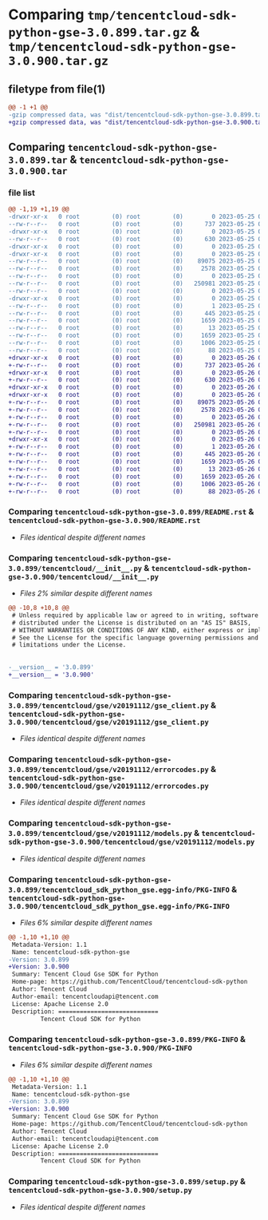 # Comparing `tmp/tencentcloud-sdk-python-gse-3.0.899.tar.gz` & `tmp/tencentcloud-sdk-python-gse-3.0.900.tar.gz`

## filetype from file(1)

```diff
@@ -1 +1 @@
-gzip compressed data, was "dist/tencentcloud-sdk-python-gse-3.0.899.tar", last modified: Thu May 25 00:28:01 2023, max compression
+gzip compressed data, was "dist/tencentcloud-sdk-python-gse-3.0.900.tar", last modified: Fri May 26 02:19:52 2023, max compression
```

## Comparing `tencentcloud-sdk-python-gse-3.0.899.tar` & `tencentcloud-sdk-python-gse-3.0.900.tar`

### file list

```diff
@@ -1,19 +1,19 @@
-drwxr-xr-x   0 root         (0) root         (0)        0 2023-05-25 00:28:01.000000 tencentcloud-sdk-python-gse-3.0.899/
--rw-r--r--   0 root         (0) root         (0)      737 2023-05-25 00:28:01.000000 tencentcloud-sdk-python-gse-3.0.899/README.rst
-drwxr-xr-x   0 root         (0) root         (0)        0 2023-05-25 00:28:01.000000 tencentcloud-sdk-python-gse-3.0.899/tencentcloud/
--rw-r--r--   0 root         (0) root         (0)      630 2023-05-25 00:28:01.000000 tencentcloud-sdk-python-gse-3.0.899/tencentcloud/__init__.py
-drwxr-xr-x   0 root         (0) root         (0)        0 2023-05-25 00:28:01.000000 tencentcloud-sdk-python-gse-3.0.899/tencentcloud/gse/
-drwxr-xr-x   0 root         (0) root         (0)        0 2023-05-25 00:28:01.000000 tencentcloud-sdk-python-gse-3.0.899/tencentcloud/gse/v20191112/
--rw-r--r--   0 root         (0) root         (0)    89075 2023-05-25 00:28:01.000000 tencentcloud-sdk-python-gse-3.0.899/tencentcloud/gse/v20191112/gse_client.py
--rw-r--r--   0 root         (0) root         (0)     2578 2023-05-25 00:28:01.000000 tencentcloud-sdk-python-gse-3.0.899/tencentcloud/gse/v20191112/errorcodes.py
--rw-r--r--   0 root         (0) root         (0)        0 2023-05-25 00:28:01.000000 tencentcloud-sdk-python-gse-3.0.899/tencentcloud/gse/v20191112/__init__.py
--rw-r--r--   0 root         (0) root         (0)   250981 2023-05-25 00:28:01.000000 tencentcloud-sdk-python-gse-3.0.899/tencentcloud/gse/v20191112/models.py
--rw-r--r--   0 root         (0) root         (0)        0 2023-05-25 00:28:01.000000 tencentcloud-sdk-python-gse-3.0.899/tencentcloud/gse/__init__.py
-drwxr-xr-x   0 root         (0) root         (0)        0 2023-05-25 00:28:01.000000 tencentcloud-sdk-python-gse-3.0.899/tencentcloud_sdk_python_gse.egg-info/
--rw-r--r--   0 root         (0) root         (0)        1 2023-05-25 00:28:01.000000 tencentcloud-sdk-python-gse-3.0.899/tencentcloud_sdk_python_gse.egg-info/dependency_links.txt
--rw-r--r--   0 root         (0) root         (0)      445 2023-05-25 00:28:01.000000 tencentcloud-sdk-python-gse-3.0.899/tencentcloud_sdk_python_gse.egg-info/SOURCES.txt
--rw-r--r--   0 root         (0) root         (0)     1659 2023-05-25 00:28:01.000000 tencentcloud-sdk-python-gse-3.0.899/tencentcloud_sdk_python_gse.egg-info/PKG-INFO
--rw-r--r--   0 root         (0) root         (0)       13 2023-05-25 00:28:01.000000 tencentcloud-sdk-python-gse-3.0.899/tencentcloud_sdk_python_gse.egg-info/top_level.txt
--rw-r--r--   0 root         (0) root         (0)     1659 2023-05-25 00:28:01.000000 tencentcloud-sdk-python-gse-3.0.899/PKG-INFO
--rw-r--r--   0 root         (0) root         (0)     1006 2023-05-25 00:28:01.000000 tencentcloud-sdk-python-gse-3.0.899/setup.py
--rw-r--r--   0 root         (0) root         (0)       88 2023-05-25 00:28:01.000000 tencentcloud-sdk-python-gse-3.0.899/setup.cfg
+drwxr-xr-x   0 root         (0) root         (0)        0 2023-05-26 02:19:52.000000 tencentcloud-sdk-python-gse-3.0.900/
+-rw-r--r--   0 root         (0) root         (0)      737 2023-05-26 02:19:52.000000 tencentcloud-sdk-python-gse-3.0.900/README.rst
+drwxr-xr-x   0 root         (0) root         (0)        0 2023-05-26 02:19:52.000000 tencentcloud-sdk-python-gse-3.0.900/tencentcloud/
+-rw-r--r--   0 root         (0) root         (0)      630 2023-05-26 02:19:52.000000 tencentcloud-sdk-python-gse-3.0.900/tencentcloud/__init__.py
+drwxr-xr-x   0 root         (0) root         (0)        0 2023-05-26 02:19:52.000000 tencentcloud-sdk-python-gse-3.0.900/tencentcloud/gse/
+drwxr-xr-x   0 root         (0) root         (0)        0 2023-05-26 02:19:52.000000 tencentcloud-sdk-python-gse-3.0.900/tencentcloud/gse/v20191112/
+-rw-r--r--   0 root         (0) root         (0)    89075 2023-05-26 02:19:52.000000 tencentcloud-sdk-python-gse-3.0.900/tencentcloud/gse/v20191112/gse_client.py
+-rw-r--r--   0 root         (0) root         (0)     2578 2023-05-26 02:19:52.000000 tencentcloud-sdk-python-gse-3.0.900/tencentcloud/gse/v20191112/errorcodes.py
+-rw-r--r--   0 root         (0) root         (0)        0 2023-05-26 02:19:52.000000 tencentcloud-sdk-python-gse-3.0.900/tencentcloud/gse/v20191112/__init__.py
+-rw-r--r--   0 root         (0) root         (0)   250981 2023-05-26 02:19:52.000000 tencentcloud-sdk-python-gse-3.0.900/tencentcloud/gse/v20191112/models.py
+-rw-r--r--   0 root         (0) root         (0)        0 2023-05-26 02:19:52.000000 tencentcloud-sdk-python-gse-3.0.900/tencentcloud/gse/__init__.py
+drwxr-xr-x   0 root         (0) root         (0)        0 2023-05-26 02:19:52.000000 tencentcloud-sdk-python-gse-3.0.900/tencentcloud_sdk_python_gse.egg-info/
+-rw-r--r--   0 root         (0) root         (0)        1 2023-05-26 02:19:52.000000 tencentcloud-sdk-python-gse-3.0.900/tencentcloud_sdk_python_gse.egg-info/dependency_links.txt
+-rw-r--r--   0 root         (0) root         (0)      445 2023-05-26 02:19:52.000000 tencentcloud-sdk-python-gse-3.0.900/tencentcloud_sdk_python_gse.egg-info/SOURCES.txt
+-rw-r--r--   0 root         (0) root         (0)     1659 2023-05-26 02:19:52.000000 tencentcloud-sdk-python-gse-3.0.900/tencentcloud_sdk_python_gse.egg-info/PKG-INFO
+-rw-r--r--   0 root         (0) root         (0)       13 2023-05-26 02:19:52.000000 tencentcloud-sdk-python-gse-3.0.900/tencentcloud_sdk_python_gse.egg-info/top_level.txt
+-rw-r--r--   0 root         (0) root         (0)     1659 2023-05-26 02:19:52.000000 tencentcloud-sdk-python-gse-3.0.900/PKG-INFO
+-rw-r--r--   0 root         (0) root         (0)     1006 2023-05-26 02:19:52.000000 tencentcloud-sdk-python-gse-3.0.900/setup.py
+-rw-r--r--   0 root         (0) root         (0)       88 2023-05-26 02:19:52.000000 tencentcloud-sdk-python-gse-3.0.900/setup.cfg
```

### Comparing `tencentcloud-sdk-python-gse-3.0.899/README.rst` & `tencentcloud-sdk-python-gse-3.0.900/README.rst`

 * *Files identical despite different names*

### Comparing `tencentcloud-sdk-python-gse-3.0.899/tencentcloud/__init__.py` & `tencentcloud-sdk-python-gse-3.0.900/tencentcloud/__init__.py`

 * *Files 2% similar despite different names*

```diff
@@ -10,8 +10,8 @@
 # Unless required by applicable law or agreed to in writing, software
 # distributed under the License is distributed on an "AS IS" BASIS,
 # WITHOUT WARRANTIES OR CONDITIONS OF ANY KIND, either express or implied.
 # See the License for the specific language governing permissions and
 # limitations under the License.
 
 
-__version__ = '3.0.899'
+__version__ = '3.0.900'
```

### Comparing `tencentcloud-sdk-python-gse-3.0.899/tencentcloud/gse/v20191112/gse_client.py` & `tencentcloud-sdk-python-gse-3.0.900/tencentcloud/gse/v20191112/gse_client.py`

 * *Files identical despite different names*

### Comparing `tencentcloud-sdk-python-gse-3.0.899/tencentcloud/gse/v20191112/errorcodes.py` & `tencentcloud-sdk-python-gse-3.0.900/tencentcloud/gse/v20191112/errorcodes.py`

 * *Files identical despite different names*

### Comparing `tencentcloud-sdk-python-gse-3.0.899/tencentcloud/gse/v20191112/models.py` & `tencentcloud-sdk-python-gse-3.0.900/tencentcloud/gse/v20191112/models.py`

 * *Files identical despite different names*

### Comparing `tencentcloud-sdk-python-gse-3.0.899/tencentcloud_sdk_python_gse.egg-info/PKG-INFO` & `tencentcloud-sdk-python-gse-3.0.900/tencentcloud_sdk_python_gse.egg-info/PKG-INFO`

 * *Files 6% similar despite different names*

```diff
@@ -1,10 +1,10 @@
 Metadata-Version: 1.1
 Name: tencentcloud-sdk-python-gse
-Version: 3.0.899
+Version: 3.0.900
 Summary: Tencent Cloud Gse SDK for Python
 Home-page: https://github.com/TencentCloud/tencentcloud-sdk-python
 Author: Tencent Cloud
 Author-email: tencentcloudapi@tencent.com
 License: Apache License 2.0
 Description: ============================
         Tencent Cloud SDK for Python
```

### Comparing `tencentcloud-sdk-python-gse-3.0.899/PKG-INFO` & `tencentcloud-sdk-python-gse-3.0.900/PKG-INFO`

 * *Files 6% similar despite different names*

```diff
@@ -1,10 +1,10 @@
 Metadata-Version: 1.1
 Name: tencentcloud-sdk-python-gse
-Version: 3.0.899
+Version: 3.0.900
 Summary: Tencent Cloud Gse SDK for Python
 Home-page: https://github.com/TencentCloud/tencentcloud-sdk-python
 Author: Tencent Cloud
 Author-email: tencentcloudapi@tencent.com
 License: Apache License 2.0
 Description: ============================
         Tencent Cloud SDK for Python
```

### Comparing `tencentcloud-sdk-python-gse-3.0.899/setup.py` & `tencentcloud-sdk-python-gse-3.0.900/setup.py`

 * *Files identical despite different names*

